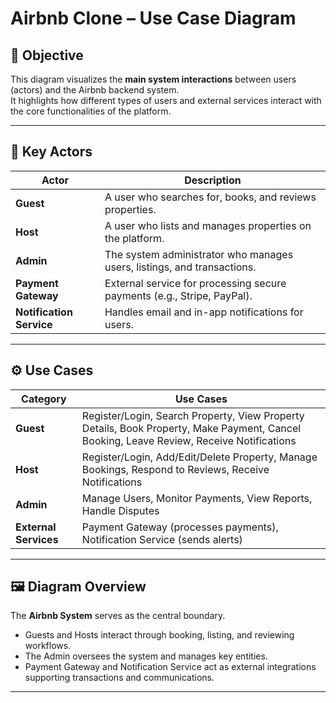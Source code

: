 # Airbnb Clone – Use Case Diagram

## 🎯 Objective
This diagram visualizes the **main system interactions** between users (actors) and the Airbnb backend system.  
It highlights how different types of users and external services interact with the core functionalities of the platform.

---

## 🧩 Key Actors

| Actor | Description |
|--------|-------------|
| **Guest** | A user who searches for, books, and reviews properties. |
| **Host** | A user who lists and manages properties on the platform. |
| **Admin** | The system administrator who manages users, listings, and transactions. |
| **Payment Gateway** | External service for processing secure payments (e.g., Stripe, PayPal). |
| **Notification Service** | Handles email and in-app notifications for users. |

---

## ⚙️ Use Cases

| Category | Use Cases |
|-----------|------------|
| **Guest** | Register/Login, Search Property, View Property Details, Book Property, Make Payment, Cancel Booking, Leave Review, Receive Notifications |
| **Host** | Register/Login, Add/Edit/Delete Property, Manage Bookings, Respond to Reviews, Receive Notifications |
| **Admin** | Manage Users, Monitor Payments, View Reports, Handle Disputes |
| **External Services** | Payment Gateway (processes payments), Notification Service (sends alerts) |

---

## 🖼️ Diagram Overview
The **Airbnb System** serves as the central boundary.  
- Guests and Hosts interact through booking, listing, and reviewing workflows.  
- The Admin oversees the system and manages key entities.  
- Payment Gateway and Notification Service act as external integrations supporting transactions and communications.

---


